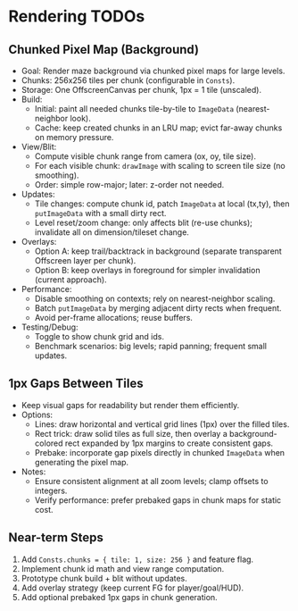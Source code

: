 # Rendering TODOs

## Chunked Pixel Map (Background)
- Goal: Render maze background via chunked pixel maps for large levels.
- Chunks: 256x256 tiles per chunk (configurable in `Consts`).
- Storage: One OffscreenCanvas per chunk, 1px = 1 tile (unscaled).
- Build:
  - Initial: paint all needed chunks tile-by-tile to `ImageData` (nearest-neighbor look).
  - Cache: keep created chunks in an LRU map; evict far-away chunks on memory pressure.
- View/Blit:
  - Compute visible chunk range from camera (ox, oy, tile size).
  - For each visible chunk: `drawImage` with scaling to screen tile size (no smoothing).
  - Order: simple row-major; later: z-order not needed.
- Updates:
  - Tile changes: compute chunk id, patch `ImageData` at local (tx,ty), then `putImageData` with a small dirty rect.
  - Level reset/zoom change: only affects blit (re-use chunks); invalidate all on dimension/tileset change.
- Overlays:
  - Option A: keep trail/backtrack in background (separate transparent Offscreen layer per chunk).
  - Option B: keep overlays in foreground for simpler invalidation (current approach).
- Performance:
  - Disable smoothing on contexts; rely on nearest-neighbor scaling.
  - Batch `putImageData` by merging adjacent dirty rects when frequent.
  - Avoid per-frame allocations; reuse buffers.
- Testing/Debug:
  - Toggle to show chunk grid and ids.
  - Benchmark scenarios: big levels; rapid panning; frequent small updates.

## 1px Gaps Between Tiles
- Keep visual gaps for readability but render them efficiently.
- Options:
  - Lines: draw horizontal and vertical grid lines (1px) over the filled tiles.
  - Rect trick: draw solid tiles as full size, then overlay a background-colored rect expanded by 1px margins to create consistent gaps.
  - Prebake: incorporate gap pixels directly in chunked `ImageData` when generating the pixel map.
- Notes:
  - Ensure consistent alignment at all zoom levels; clamp offsets to integers.
  - Verify performance: prefer prebaked gaps in chunk maps for static cost.

## Near-term Steps
1. Add `Consts.chunks = { tile: 1, size: 256 }` and feature flag.
2. Implement chunk id math and view range computation.
3. Prototype chunk build + blit without updates.
4. Add overlay strategy (keep current FG for player/goal/HUD).
5. Add optional prebaked 1px gaps in chunk generation.

